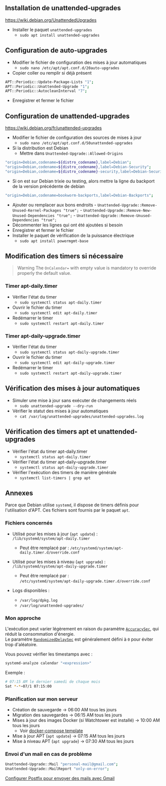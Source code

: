 ## Installation de unattended-upgrades

https://wiki.debian.org/UnattendedUpgrades
- Installer le paquet `unattended-upgrades`
    - `sudo apt install unattended-upgrades`

## Configuration de auto-upgrades
- Modifier le fichier de configuration des mises à jour automatiques
    - `sudo nano /etc/apt/apt.conf.d/20auto-upgrades`
- Copier coller ou remplir si déjà présent
```bash
APT::Periodic::Update-Package-Lists "1";  
APT::Periodic::Unattended-Upgrade "1";  
APT::Periodic::AutocleanInterval "7";
```
- Enregistrer et fermer le fichier

## Configuration de unattended-upgrades

https://wiki.debian.org/fr/unattended-upgrades
- Modifier le fichier de configuration des sources de mises à jour
    - `sudo nano /etc/apt/apt.conf.d/50unattended-upgrades`
- Si la distribution est Debian
	- Mettre dans `Unattended-Upgrade::Allowed-Origins`
```bash
"origin=Debian,codename=${distro_codename},label=Debian";  
"origin=Debian,codename=${distro_codename},label=Debian-Security";
"origin=Debian,codename=${distro_codename}-security,label=Debian-Security";
```
- Si on est sur Debian trixie ou testing, alors mettre la ligne du backport de la version précédente de debian
```bash
"origin=Debian,codename=bookworm-backports,label=Debian-Backports";
```
- Ajouter ou remplacer aux bons endroits
		- `Unattended-Upgrade::Remove-Unused-Kernel-Packages "true";`
		- `Unattended-Upgrade::Remove-New-Unused-Dependencies "true";`
		- `Unattended-Upgrade::Remove-Unused-Dependencies "true";`
- Décommenter les lignes qui ont été ajoutées si besoin
- Enregistrer et fermer le fichier
- Installer le paquet de vérification de la puissance électrique
	- `sudo apt install powermgmt-base`

## Modification des timers si nécessaire

> Warning
> The `OnCalendar=` with empty value is mandatory to override properly the default value.
### Timer apt-daily.timer

- Vérifier l'état du timer
    - `sudo systemctl status apt-daily.timer`
- Ouvrir le fichier du timer
    - `sudo systemctl edit apt-daily.timer`
- Redémarrer le timer 
    - `sudo systemctl restart apt-daily.timer`  

### Timer apt-daily-upgrade.timer

- Vérifier l'état du timer
    - `sudo systemctl status apt-daily-upgrade.timer`
- Ouvrir le fichier du timer 
    - `sudo systemctl edit apt-daily-upgrade.timer`
- Redémarrer le timer 
    - `sudo systemctl restart apt-daily-upgrade.timer` 

## Vérification des mises à jour automatiques

- Simuler une mise à jour sans exécuter de changements réels
    - `sudo unattended-upgrade --dry-run`
- Vérifier le statut des mises à jour automatiques
    - `cat /var/log/unattended-upgrades/unattended-upgrades.log`

## Vérification des timers apt et unattended-upgrades

- Vérifier l'état du timer apt-daily.timer
    - `systemctl status apt-daily.timer`
- Vérifier l'état du timer apt-daily-upgrade.timer
    - `systemctl status apt-daily-upgrade.timer`
- Vérifier l'exécution des timers de manière générale
    - `systemctl list-timers | grep apt`

## Annexes

Parce que Debian utilise `systemd`, il dispose de timers définis pour l'utilisation d'APT. Ces fichiers sont fournis par le paquet `apt`.

### Fichiers concernés

- Utilisé pour les mises à jour (`apt update`) :  
    `/lib/systemd/system/apt-daily.timer`
    - Peut être remplacé par :
        `/etc/systemd/system/apt-daily.timer.d/override.conf`

- Utilisé pour les mises à niveau (`apt upgrade`) :  
    `/lib/systemd/system/apt-daily-upgrade.timer`
    - Peut être remplacé par :  
        `/etc/systemd/system/apt-daily-upgrade.timer.d/override.conf`

- Logs disponibles :
    - `/var/log/dpkg.log`
    - `/var/log/unattended-upgrades/`

### Mon approche

L'exécution peut varier légèrement en raison du paramètre [`AccuracySec`](https://man.archlinux.org/man/systemd.timer.5), qui réduit la consommation d'énergie.  
Le paramètre [`RandomizedDelaySec`](https://man.archlinux.org/man/systemd.timer.5) est généralement défini à `0` pour éviter trop d'aléatoire.

Vous pouvez vérifier les timestamps avec :

```bash
systemd-analyze calendar "<expression>"
```

Exemple :

```bash
# 07:15 AM le dernier samedi de chaque mois
Sat *-*~07/1 07:15:00
```

### Planification sur mon serveur

- Création de sauvegarde → 06:00 AM tous les jours
- Migration des sauvegardes → 06:15 AM tous les jours
- Mises à jour des images Docker (si Watchtower est installé) → 10:00 AM tous les jours
    - Voir [docker-compose template](https://github.com/moniika21/docker-compose-template/blob/main/watchtower/docker-compose.yaml)
- Mise à jour APT (`apt update`) → 07:15 AM tous les jours
- Mise à niveau APT (`apt upgrade`) → 07:30 AM tous les jours

### Envoi d'un mail en cas de problème

```bash
Unattended-Upgrade::Mail "personal-mail@gmail.com";
Unattended-Upgrade::MailReport "only-on-error";
```

[Configurer Postfix pour envoyer des mails avec Gmail](https://www.it-connect.fr/configurer-postfix-pour-envoyer-des-mails-avec-gmail/)